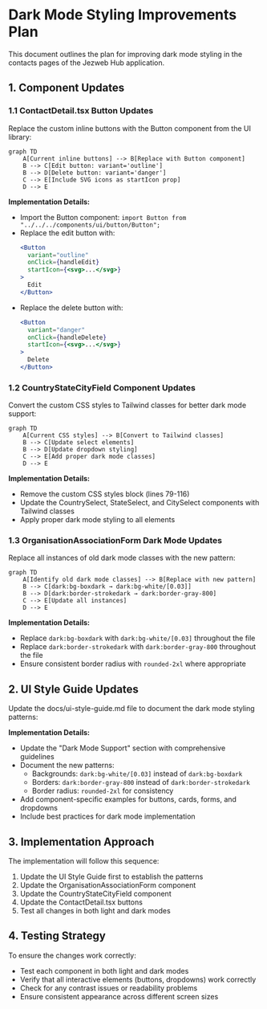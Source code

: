 # Dark Mode Styling Improvements Plan

This document outlines the plan for improving dark mode styling in the contacts pages of the Jezweb Hub application.

## 1. Component Updates

### 1.1 ContactDetail.tsx Button Updates

Replace the custom inline buttons with the Button component from the UI library:

```mermaid
graph TD
    A[Current inline buttons] --> B[Replace with Button component]
    B --> C[Edit button: variant='outline']
    B --> D[Delete button: variant='danger']
    C --> E[Include SVG icons as startIcon prop]
    D --> E
```

**Implementation Details:**
- Import the Button component: `import Button from "../../../components/ui/button/Button";`
- Replace the edit button with:
  ```jsx
  <Button
    variant="outline"
    onClick={handleEdit}
    startIcon={<svg>...</svg>}
  >
    Edit
  </Button>
  ```
- Replace the delete button with:
  ```jsx
  <Button
    variant="danger"
    onClick={handleDelete}
    startIcon={<svg>...</svg>}
  >
    Delete
  </Button>
  ```

### 1.2 CountryStateCityField Component Updates

Convert the custom CSS styles to Tailwind classes for better dark mode support:

```mermaid
graph TD
    A[Current CSS styles] --> B[Convert to Tailwind classes]
    B --> C[Update select elements]
    B --> D[Update dropdown styling]
    C --> E[Add proper dark mode classes]
    D --> E
```

**Implementation Details:**
- Remove the custom CSS styles block (lines 79-116)
- Update the CountrySelect, StateSelect, and CitySelect components with Tailwind classes
- Apply proper dark mode styling to all elements

### 1.3 OrganisationAssociationForm Dark Mode Updates

Replace all instances of old dark mode classes with the new pattern:

```mermaid
graph TD
    A[Identify old dark mode classes] --> B[Replace with new pattern]
    B --> C[dark:bg-boxdark → dark:bg-white/[0.03]]
    B --> D[dark:border-strokedark → dark:border-gray-800]
    C --> E[Update all instances]
    D --> E
```

**Implementation Details:**
- Replace `dark:bg-boxdark` with `dark:bg-white/[0.03]` throughout the file
- Replace `dark:border-strokedark` with `dark:border-gray-800` throughout the file
- Ensure consistent border radius with `rounded-2xl` where appropriate

## 2. UI Style Guide Updates

Update the docs/ui-style-guide.md file to document the dark mode styling patterns:

**Implementation Details:**
- Update the "Dark Mode Support" section with comprehensive guidelines
- Document the new patterns:
  - Backgrounds: `dark:bg-white/[0.03]` instead of `dark:bg-boxdark`
  - Borders: `dark:border-gray-800` instead of `dark:border-strokedark`
  - Border radius: `rounded-2xl` for consistency
- Add component-specific examples for buttons, cards, forms, and dropdowns
- Include best practices for dark mode implementation

## 3. Implementation Approach

The implementation will follow this sequence:

1. Update the UI Style Guide first to establish the patterns
2. Update the OrganisationAssociationForm component
3. Update the CountryStateCityField component
4. Update the ContactDetail.tsx buttons
5. Test all changes in both light and dark modes

## 4. Testing Strategy

To ensure the changes work correctly:

- Test each component in both light and dark modes
- Verify that all interactive elements (buttons, dropdowns) work correctly
- Check for any contrast issues or readability problems
- Ensure consistent appearance across different screen sizes